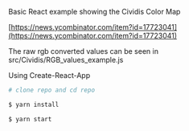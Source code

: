 Basic React example showing the Cividis Color Map

[https://news.ycombinator.com/item?id=17723041](https://news.ycombinator.com/item?id=17723041)

The raw rgb converted values can be seen in src/Cividis/RGB_values_example.js

Using Create-React-App

```bash
# clone repo and cd repo

$ yarn install

$ yarn start

```
